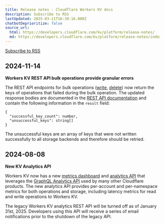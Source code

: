 ```yaml
---
title: Release notes · Cloudflare Workers KV docs
description: Subscribe to RSS
lastUpdated: 2025-03-11T16:39:16.000Z
chatbotDeprioritize: false
source_url:
  html: https://developers.cloudflare.com/kv/platform/release-notes/
  md: https://developers.cloudflare.com/kv/platform/release-notes/index.md
---
```


[Subscribe to RSS](https://developers.cloudflare.com/kv/platform/release-notes/index.xml)

## 2024-11-14

**Workers KV REST API bulk operations provide granular errors**

The REST API endpoints for bulk operations ([write](https://developers.cloudflare.com/api/resources/kv/subresources/namespaces/subresources/keys/methods/bulk_update/), [delete](https://developers.cloudflare.com/api/resources/kv/subresources/namespaces/subresources/keys/methods/bulk_delete/)) now return the keys of operations that failed during the bulk operation. The updated response bodies are documented in the [REST API documentation](https://developers.cloudflare.com/api/resources/kv/subresources/namespaces/methods/list/) and contain the following information in the `result` field:

```
{
  "successful_key_count": number,
  "unsuccessful_keys": string[]
}
```

The unsuccessful keys are an array of keys that were not written successfully to all storage backends and therefore should be retried.

## 2024-08-08

**New KV Analytics API**

Workers KV now has a new [metrics dashboard](https://developers.cloudflare.com/kv/observability/metrics-analytics/#view-metrics-in-the-dashboard) and [analytics API](https://developers.cloudflare.com/kv/observability/metrics-analytics/#query-via-the-graphql-api) that leverages the [GraphQL Analytics API](https://developers.cloudflare.com/analytics/graphql-api/) used by many other Cloudflare products. The new analytics API provides per-account and per-namespace metrics for both operations and storage, including latency metrics for read and write operations to Workers KV.

The legacy Workers KV analytics REST API will be turned off as of January 31st, 2025. Developers using this API will receive a series of email notifications prior to the shutdown of the legacy API.
